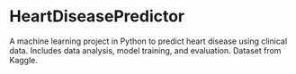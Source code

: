 # HeartDiseasePredictor
A machine learning project in Python to predict heart disease using clinical data. Includes data analysis, model training, and evaluation. Dataset from Kaggle.
